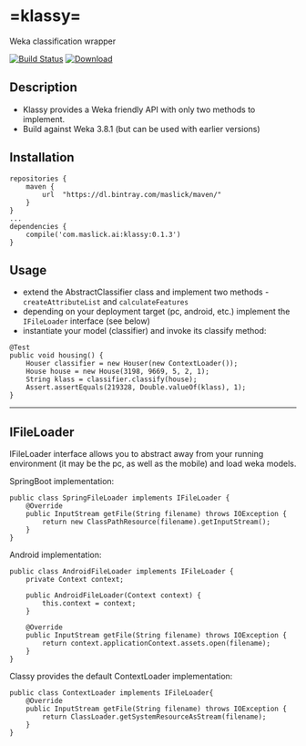# =klassy=
Weka classification wrapper

[![Build Status](https://travis-ci.org/maslick/klassy.svg?branch=master)](https://travis-ci.org/maslick/klassy)
[ ![Download](https://api.bintray.com/packages/maslick/maven/klassy/images/download.svg?version=0.1) ](https://bintray.com/maslick/maven/klassy/0.1/link)


## Description
 * Klassy provides a Weka friendly API with only two methods to implement.
 * Build against Weka 3.8.1 (but can be used with earlier versions)

## Installation
```
repositories {
    maven {
        url  "https://dl.bintray.com/maslick/maven/"
    }
}
...
dependencies {    
    compile('com.maslick.ai:klassy:0.1.3')
}
```

## Usage
* extend the AbstractClassifier class and implement two methods - ``createAttributeList`` and ``calculateFeatures``
* depending on your deployment target (pc, android, etc.) implement the ``IFileLoader`` interface (see below)
* instantiate your model (classifier) and invoke its classify method:

```
@Test
public void housing() {
    Houser classifier = new Houser(new ContextLoader());
    House house = new House(3198, 9669, 5, 2, 1);
    String klass = classifier.classify(house);
    Assert.assertEquals(219328, Double.valueOf(klass), 1);
}
```

--------
## IFileLoader
IFileLoader interface allows you to abstract away from your running environment (it may be the pc, as well as the mobile) and load weka models.

SpringBoot implementation:
```
public class SpringFileLoader implements IFileLoader {
    @Override
    public InputStream getFile(String filename) throws IOException {
        return new ClassPathResource(filename).getInputStream();
    }
}
```

Android implementation:
```
public class AndroidFileLoader implements IFileLoader {
    private Context context;
    
    public AndroidFileLoader(Context context) {
        this.context = context;
    }

    @Override
    public InputStream getFile(String filename) throws IOException {
        return context.applicationContext.assets.open(filename);
    }
}
```

Classy provides the default ContextLoader implementation:
```
public class ContextLoader implements IFileLoader{
    @Override
    public InputStream getFile(String filename) throws IOException {
        return ClassLoader.getSystemResourceAsStream(filename);
    }
}
```
